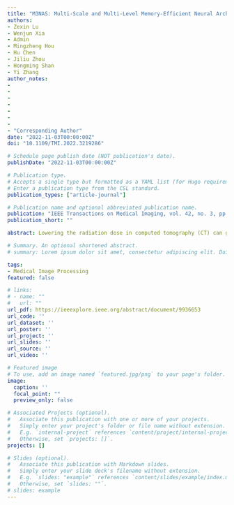 ```yaml
---
title: "M3NAS: Multi-Scale and Multi-Level Memory-Efficient Neural Architecture Search for Low-Dose CT Denoising"
authors:
- Zexin Lu
- Wenjun Xia
- Admin
- Mingzheng Hou
- Hu Chen
- Jiliu Zhou
- Hongming Shan
- Yi Zhang
author_notes:
- 
- 
- 
- 
- 
- 
-
- "Corresponding Author"
date: "2022-11-03T00:00:00Z"
doi: "10.1109/TMI.2022.3219286"

# Schedule page publish date (NOT publication's date).
publishDate: "2022-11-03T00:00:00Z"

# Publication type.
# Accepts a single type but formatted as a YAML list (for Hugo requirements).
# Enter a publication type from the CSL standard.
publication_types: ["article-journal"]

# Publication name and optional abbreviated publication name.
publication: "IEEE Transactions on Medical Imaging, vol. 42, no. 3, pp. 850-863, 2022"
publication_short: ""

abstract: Lowering the radiation dose in computed tomography (CT) can greatly reduce the potential risk to public health. However, the reconstructed images from dose-reduced CT or low-dose CT (LDCT) suffer from severe noise which compromises the subsequent diagnosis and analysis. Recently, convolutional neural networks have achieved promising results in removing noise from LDCT images. The network architectures that are used are either handcrafted or built on top of conventional networks such as ResNet and U-Net. Recent advances in neural network architecture search (NAS) have shown that the network architecture has a dramatic effect on the model performance. This indicates that current network architectures for LDCT may be suboptimal. Therefore, in this paper, we make the first attempt to apply NAS to LDCT and propose a multi-scale and multi-level memory-efficient NAS for LDCT denoising, termed M3NAS. On the one hand, the proposed M3NAS fuses features extracted by different scale cells to capture multi-scale image structural details. On the other hand, the proposed M3NAS can search a hybrid cell- and network-level structure for better performance. In addition, M3NAS can effectively reduce the number of model parameters and increase the speed of inference. Extensive experimental results on two different datasets demonstrate that the proposed M3NAS can achieve better performance and fewer parameters than several state-of-the-art methods. In addition, we also validate the effectiveness of the multi-scale and multi-level architecture for LDCT denoising, and present further analysis for different configurations of super-net.

# Summary. An optional shortened abstract.
# summary: Lorem ipsum dolor sit amet, consectetur adipiscing elit. Duis posuere tellus ac convallis placerat. Proin tincidunt magna sed ex sollicitudin condimentum.

tags:
- Medical Image Processing
featured: false

# links:
# - name: ""
#   url: ""
url_pdf: https://ieeexplore.ieee.org/abstract/document/9936653
url_code: ''
url_dataset: ''
url_poster: ''
url_project: ''
url_slides: ''
url_source: ''
url_video: ''

# Featured image
# To use, add an image named `featured.jpg/png` to your page's folder. 
image:
  caption: ''
  focal_point: ""
  preview_only: false

# Associated Projects (optional).
#   Associate this publication with one or more of your projects.
#   Simply enter your project's folder or file name without extension.
#   E.g. `internal-project` references `content/project/internal-project/index.md`.
#   Otherwise, set `projects: []`.
projects: []

# Slides (optional).
#   Associate this publication with Markdown slides.
#   Simply enter your slide deck's filename without extension.
#   E.g. `slides: "example"` references `content/slides/example/index.md`.
#   Otherwise, set `slides: ""`.
# slides: example
---
```


<!-- {{% callout note %}}
Click the *Cite* button above to demo the feature to enable visitors to import publication metadata into their reference management software.
{{% /callout %}}

{{% callout note %}}
Create your slides in Markdown - click the *Slides* button to check out the example.
{{% /callout %}}

Add the publication's **full text** or **supplementary notes** here. You can use rich formatting such as including [code, math, and images](https://docs.hugoblox.com/content/writing-markdown-latex/). -->
